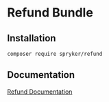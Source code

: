 # Refund Bundle

## Installation

```
composer require spryker/refund
```

## Documentation

[Refund Documentation](https://spryker.github.io/refund/index.html)




